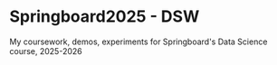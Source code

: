 # Springboard2025 - DSW

My coursework, demos, experiments for Springboard's Data Science course, 2025-2026


